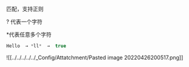 匹配，支持正则

? 代表一个字符
 
*代表任意多个字符

```c
Hello  → *ll*  →  true
```



![[../../../../../_Config/Attatchment/Pasted image 20220426200517.png]]
